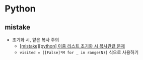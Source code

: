 # Python

## mistake
* 초기화 시, 얕은 복사 주의  
  * [\[mistake\]\[python\] 이중 리스트 초기화 시 복사관련 문제](https://velog.io/@mong-head/mistakepython-%EC%9D%B4%EC%A4%91-%EB%A6%AC%EC%8A%A4%ED%8A%B8-%EC%B4%88%EA%B8%B0%ED%99%94-%EC%8B%9C-%EB%B3%B5%EC%82%AC%EA%B4%80%EB%A0%A8-%EB%AC%B8%EC%A0%9C)
  * `visited = [[False]*M for _ in range(N)]` 식으로 사용하기
